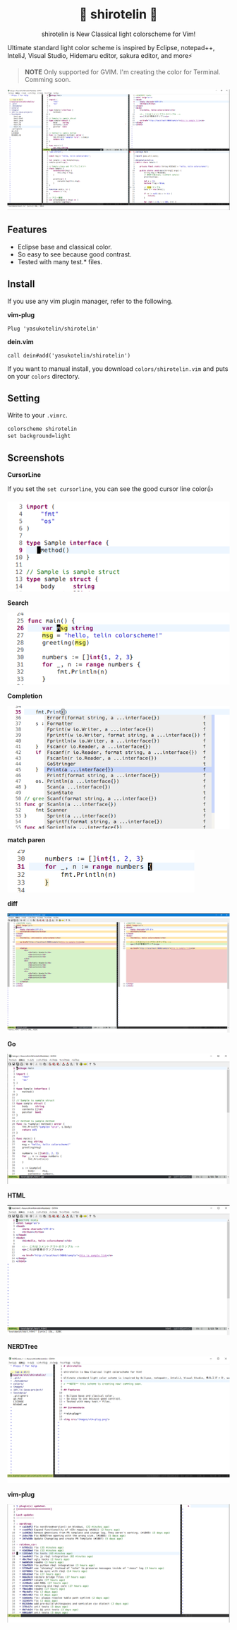 <h1 align="center">🎉 shirotelin 🎉</h1>

<p align="center">shirotelin is New Classical light colorscheme for Vim!</p>

Ultimate standard light color scheme is inspired by Eclipse, notepad++, InteliJ, Visual Studio, Hidemaru editor, sakura editor, and more⚡

> **NOTE** Only supported for GVIM. I'm creating the color for Terminal. Comming soon.

<img src="images/title.png">

## Features

- Eclipse base and classical color.
- So easy to see because good contrast.
- Tested with many test.* files.

## Install

If you use any vim plugin manager, refer to the following.

**vim-plug**

```vim
Plug 'yasukotelin/shirotelin'
```

**dein.vim**

```vim
call dein#add('yasukotelin/shirotelin')
```

If you want to manual install, you download `colors/shirotelin.vim` and puts on your `colors` directory.

## Setting

Write to your `.vimrc`.

```vimrc
colorscheme shirotelin
set background=light
```

## Screenshots

**CursorLine**

If you set the `set cursorline`, you can see the good cursor line color👍

<img src="images/cursorline.png" >

**Search**

<img src="images/search.png">

**Completion**

<img src="images/complete.png">

**match paren**

<img src="images/match-paren.png">

**diff**

<img src="images/diff.png">

**Go**

<img src="images/sample-go.png">

**HTML**

<img src="images/sample-html.png">

**NERDTree**

<img src="images/NERDTree.png">

**vim-plug**

<img src="images/vim-plug.png">
